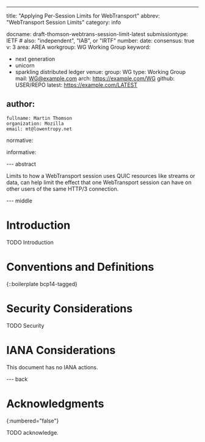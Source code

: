 ---
title: "Applying Per-Session Limits for WebTransport"
abbrev: "WebTransport Session Limits"
category: info

docname: draft-thomson-webtrans-session-limit-latest
submissiontype: IETF  # also: "independent", "IAB", or "IRTF"
number:
date:
consensus: true
v: 3
area: AREA
workgroup: WG Working Group
keyword:
 - next generation
 - unicorn
 - sparkling distributed ledger
venue:
  group: WG
  type: Working Group
  mail: WG@example.com
  arch: https://example.com/WG
  github: USER/REPO
  latest: https://example.com/LATEST

author:
 -
    fullname: Martin Thomson
    organization: Mozilla
    email: mt@lowentropy.net

normative:

informative:


--- abstract

Limits to how a WebTransport session uses QUIC resources like streams or data, can help limit the effect that one WebTransport session can have on other users of the same HTTP/3 connection.

--- middle

# Introduction

TODO Introduction


# Conventions and Definitions

{::boilerplate bcp14-tagged}


# Security Considerations

TODO Security


# IANA Considerations

This document has no IANA actions.


--- back

# Acknowledgments
{:numbered="false"}

TODO acknowledge.
